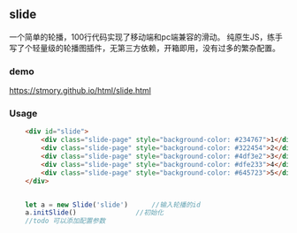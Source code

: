 ## slide ##

一个简单的轮播，100行代码实现了移动端和pc端兼容的滑动。
纯原生JS，练手写了个轻量级的轮播图插件，无第三方依赖，开箱即用，没有过多的繁杂配置。

### demo ###

https://stmory.github.io/html/slide.html

### Usage ###

```html
    <div id="slide">
        <div class="slide-page" style="background-color: #234767">1</div>
        <div class="slide-page" style="background-color: #322454">2</div>
        <div class="slide-page" style="background-color: #4df3e2">3</div>
        <div class="slide-page" style="background-color: #dfe233">4</div>
        <div class="slide-page" style="background-color: #645723">5</div>
    </div>
```
```js

    let a = new Slide('slide')      //输入轮播的id
    a.initSlide()               //初始化
    //todo 可以添加配置参数
```

